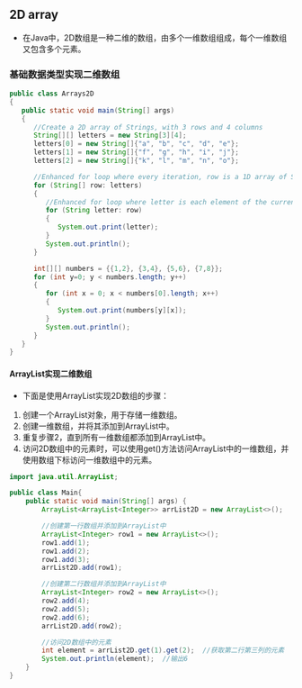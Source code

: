 ## 2D array
* 在Java中，2D数组是一种二维的数组，由多个一维数组组成，每个一维数组又包含多个元素。

### 基础数据类型实现二维数组
```java
public class Arrays2D
{
   public static void main(String[] args)
   {
      //Create a 2D array of Strings, with 3 rows and 4 columns
      String[][] letters = new String[3][4];
      letters[0] = new String[]{"a", "b", "c", "d", "e"};
      letters[1] = new String[]{"f", "g", "h", "i", "j"};
      letters[2] = new String[]{"k", "l", "m", "n", "o"};

      //Enhanced for loop where every iteration, row is a 1D array of Strings.
      for (String[] row: letters)
      {
         //Enhanced for loop where letter is each element of the current row.
         for (String letter: row)
         {
            System.out.print(letter);
         }
         System.out.println();
      }

      int[][] numbers = {{1,2}, {3,4}, {5,6}, {7,8}};
      for (int y=0; y < numbers.length; y++)
      {
         for (int x = 0; x < numbers[0].length; x++)
         {
            System.out.print(numbers[y][x]);
         }
         System.out.println();
      }
   }
}
```


#### ArrayList实现二维数组
* 下面是使用ArrayList实现2D数组的步骤：
1. 创建一个ArrayList对象，用于存储一维数组。
2. 创建一维数组，并将其添加到ArrayList中。
3. 重复步骤2，直到所有一维数组都添加到ArrayList中。
4. 访问2D数组中的元素时，可以使用get()方法访问ArrayList中的一维数组，并使用数组下标访问一维数组中的元素。

```java
import java.util.ArrayList;

public class Main{
    public static void main(String[] args) {
        ArrayList<ArrayList<Integer>> arrList2D = new ArrayList<>();

        //创建第一行数组并添加到ArrayList中
        ArrayList<Integer> row1 = new ArrayList<>();
        row1.add(1);
        row1.add(2);
        row1.add(3);
        arrList2D.add(row1);

        //创建第二行数组并添加到ArrayList中
        ArrayList<Integer> row2 = new ArrayList<>();
        row2.add(4);
        row2.add(5);
        row2.add(6);
        arrList2D.add(row2);

        //访问2D数组中的元素
        int element = arrList2D.get(1).get(2);  //获取第二行第三列的元素
        System.out.println(element);  //输出6
    }
}
```











